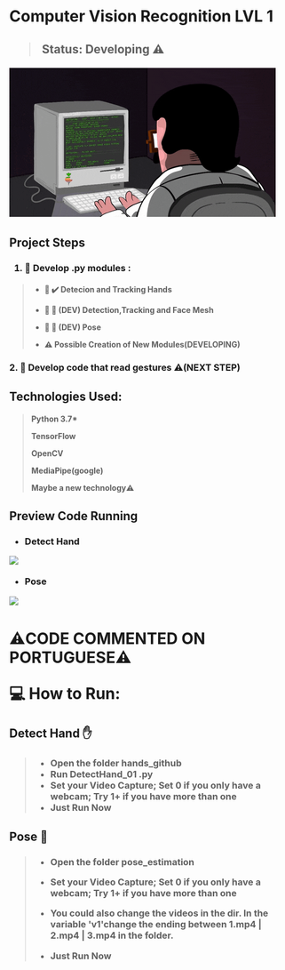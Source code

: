 <h1>Computer Vision Recognition LVL 1</h1>
<h2>

> Status: Developing ⚠️
<img src = "Images/develop.gif">

</h2>

<h2>Project Steps</h2>

<h3>

 1. 📁  Develop .py modules :
</h3>

<h4>

> * 📝 ✔️ Detecion and Tracking Hands<br/>
>
> * 📝 🚧 (DEV) Detection,Tracking and Face Mesh<br/>
>
> * 📝 🚧 (DEV) Pose<br/>
>
> * ⚠️ Possible Creation of New Modules(DEVELOPING)<br/>
</h4>

<h3>
2. 📁 Develop code that read gestures ⚠️(NEXT STEP)
</h3>



<h2>
Technologies Used:
</h2>

<h4>

>
>Python 3.7*<br/>
>
>TensorFlow<br/>
>
>OpenCV<br/>
>
>MediaPipe(google)<br/>
>
>Maybe a new technology⚠️</br>
>

</h4>


<h2>Preview Code Running</h2>

<h3>

* Detect Hand

<img src = "Images/detecçao_maogif.gif">

* Pose

<img src = "Images/pose_01.gif">

</h3>


<h1>⚠️CODE COMMENTED ON PORTUGUESE⚠️

>

💻 How to Run: </h1>



<h2>Detect Hand ✋ </h2>

<h3>

>* Open the folder hands_github 
>* Run DetectHand_01 .py
>* Set your Video Capture; Set 0 if you only have a webcam; Try 1+ if you have more than one
>* Just Run Now

</h3>




<h2>Pose 🦾 </h2>

<h3>

>* Open the folder pose_estimation
>
>* Set your Video Capture; Set 0 if you only have a webcam; Try 1+ if you have more than one
>* You could also change the videos in the dir. In the variable 'v1'change the ending between 1.mp4 | 2.mp4 | 3.mp4 in the folder.
>
>* Just Run Now

</h3>



